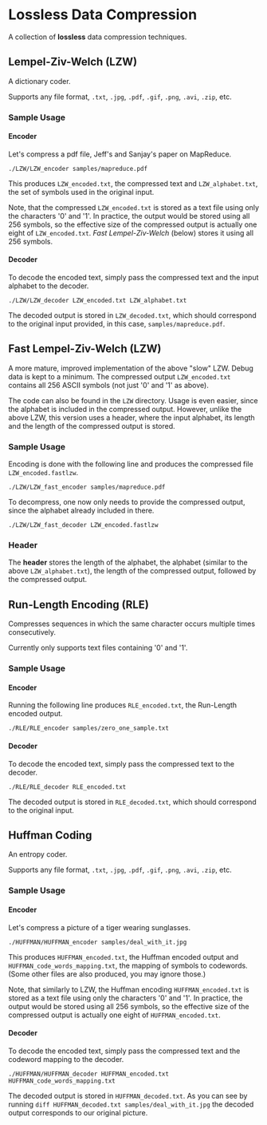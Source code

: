 Lossless Data Compression
===============

A collection of **lossless** data compression techniques.

## Lempel-Ziv-Welch (LZW)
A dictionary coder. 

Supports any file format, `.txt`, `.jpg`, `.pdf`, `.gif`, `.png`, `.avi`, `.zip`, etc.

### Sample Usage

#### Encoder
Let's compress a pdf file, Jeff's and Sanjay's paper on MapReduce.


```
./LZW/LZW_encoder samples/mapreduce.pdf
```

This produces `LZW_encoded.txt`, the compressed text and `LZW_alphabet.txt`, the set of symbols used in the original input. 

Note, that the compressed  `LZW_encoded.txt` is stored as a text file using only the characters '0' and '1'. In practice, the output would be stored using all 256 symbols, so the effective size of the compressed output is actually one eight of `LZW_encoded.txt`. *Fast Lempel-Ziv-Welch* (below) stores it using all 256 symbols.

#### Decoder 
To decode the encoded text, simply pass the compressed text and the input alphabet to the decoder.


```
./LZW/LZW_decoder LZW_encoded.txt LZW_alphabet.txt
```

The decoded output is stored in `LZW_decoded.txt`, which should correspond to the original input provided, in this case, `samples/mapreduce.pdf`.

## Fast Lempel-Ziv-Welch (LZW)
A more mature, improved implementation of the above "slow" LZW. Debug data is kept to a minimum. The compressed output `LZW_encoded.txt` contains all 256 ASCII symbols (not just '0' and '1' as above).

The code can also be found in the `LZW` directory. Usage is even easier, since the alphabet is included in the compressed output. However, unlike the above LZW, this version uses a header, where the input alphabet, its length and the length of the compressed output is stored.

### Sample Usage
Encoding is done with the following line and produces the compressed file `LZW_encoded.fastlzw`.

```
./LZW/LZW_fast_encoder samples/mapreduce.pdf
```

To decompress, one now only needs to provide the compressed output, since the alphabet already included in there.

```
./LZW/LZW_fast_decoder LZW_encoded.fastlzw
```
### Header

The **header** stores the length of the alphabet, the alphabet (similar to the above `LZW_alphabet.txt`), the length of the compressed output, followed by the compressed output. 



## Run-Length Encoding (RLE)
Compresses sequences in which the same character occurs multiple times consecutively. 

Currently only supports text files containing '0' and '1'.

### Sample Usage

#### Encoder
Running the following line produces `RLE_encoded.txt`, the Run-Length encoded output.


```
./RLE/RLE_encoder samples/zero_one_sample.txt
```

#### Decoder 
To decode the encoded text, simply pass the compressed text to the decoder.


```
./RLE/RLE_decoder RLE_encoded.txt
```

The decoded output is stored in `RLE_decoded.txt`, which should correspond to the original input.


## Huffman Coding
An entropy coder.

Supports any file format, `.txt`, `.jpg`, `.pdf`, `.gif`, `.png`, `.avi`, `.zip`, etc.

### Sample Usage

#### Encoder
Let's compress a picture of a tiger wearing sunglasses.


```
./HUFFMAN/HUFFMAN_encoder samples/deal_with_it.jpg
```

This produces `HUFFMAN_encoded.txt`, the Huffman encoded output and `HUFFMAN_code_words_mapping.txt`, the mapping of symbols to codewords. (Some other files are also produced, you may ignore those.)

Note, that similarly to LZW, the Huffman encoding `HUFFMAN_encoded.txt` is stored as a text file using only the characters '0' and '1'. In practice, the output would be stored using all 256 symbols, so the effective size of the compressed output is actually one eight of `HUFFMAN_encoded.txt`.


#### Decoder
To decode the encoded text, simply pass the compressed text and the codeword mapping to the decoder.


```
./HUFFMAN/HUFFMAN_decoder HUFFMAN_encoded.txt HUFFMAN_code_words_mapping.txt
```

The decoded output is stored in `HUFFMAN_decoded.txt`. As you can see by running 
`diff HUFFMAN_decoded.txt samples/deal_with_it.jpg`
the decoded output corresponds to our original picture.

